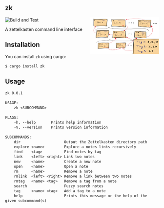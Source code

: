 ## zk

<img align="right" width="225" height="120" src="./assets/zk.png">

![Build and Test](https://github.com/terror/zk/actions/workflows/rust.yml/badge.svg)

A zettelkasten command line interface

## Installation

You can install `zk` using cargo:
```bash
$ cargo install zk
```

## Usage

```
zk 0.0.1

USAGE:
    zk <SUBCOMMAND>

FLAGS:
    -h, --help       Prints help information
    -V, --version    Prints version information

SUBCOMMANDS:
    dir                    Output the Zettelkasten directory path
    explore <name>         Explore a notes links recursively
    find    <tag>          Find notes by tag
    link    <left> <right> Link two notes
    new     <name>         Create a new note
    open    <name>         Open a note
    rm      <name>         Remove a note
    rmlink  <left> <right> Remove a link between two notes
    rmtag   <name> <tag>   Remove a tag from a note
    search                 Fuzzy search notes
    tag     <name> <tag>   Add a tag to a note
    help                   Prints this message or the help of the given subcommand(s)
```
